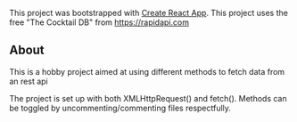 This project was bootstrapped with [Create React App](https://github.com/facebook/create-react-app).
This project uses the free "The Cocktail DB" from https://rapidapi.com

## About

This is a hobby project aimed at using different methods to fetch data from an rest api

The project is set up with both XMLHttpRequest() and fetch(). 
Methods can be toggled by uncommenting/commenting files respectfully.

